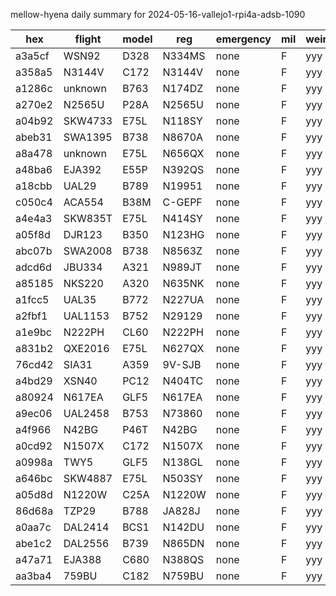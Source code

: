 mellow-hyena daily summary for 2024-05-16-vallejo1-rpi4a-adsb-1090

|hex|flight|model|reg|emergency|mil|weirdo|
|--|--|--|--|--|--|--|
|a3a5cf|WSN92|D328|N334MS|none|F|yyy|
|a358a5|N3144V|C172|N3144V|none|F|yyy|
|a1286c|unknown|B763|N174DZ|none|F|yyy|
|a270e2|N2565U|P28A|N2565U|none|F|yyy|
|a04b92|SKW4733|E75L|N118SY|none|F|yyy|
|abeb31|SWA1395|B738|N8670A|none|F|yyy|
|a8a478|unknown|E75L|N656QX|none|F|yyy|
|a48ba6|EJA392|E55P|N392QS|none|F|yyy|
|a18cbb|UAL29|B789|N19951|none|F|yyy|
|c050c4|ACA554|B38M|C-GEPF|none|F|yyy|
|a4e4a3|SKW835T|E75L|N414SY|none|F|yyy|
|a05f8d|DJR123|B350|N123HG|none|F|yyy|
|abc07b|SWA2008|B738|N8563Z|none|F|yyy|
|adcd6d|JBU334|A321|N989JT|none|F|yyy|
|a85185|NKS220|A320|N635NK|none|F|yyy|
|a1fcc5|UAL35|B772|N227UA|none|F|yyy|
|a2fbf1|UAL1153|B752|N29129|none|F|yyy|
|a1e9bc|N222PH|CL60|N222PH|none|F|yyy|
|a831b2|QXE2016|E75L|N627QX|none|F|yyy|
|76cd42|SIA31|A359|9V-SJB|none|F|yyy|
|a4bd29|XSN40|PC12|N404TC|none|F|yyy|
|a80924|N617EA|GLF5|N617EA|none|F|yyy|
|a9ec06|UAL2458|B753|N73860|none|F|yyy|
|a4f966|N42BG|P46T|N42BG|none|F|yyy|
|a0cd92|N1507X|C172|N1507X|none|F|yyy|
|a0998a|TWY5|GLF5|N138GL|none|F|yyy|
|a646bc|SKW4887|E75L|N503SY|none|F|yyy|
|a05d8d|N1220W|C25A|N1220W|none|F|yyy|
|86d68a|TZP29|B788|JA828J|none|F|yyy|
|a0aa7c|DAL2414|BCS1|N142DU|none|F|yyy|
|abe1c2|DAL2556|B739|N865DN|none|F|yyy|
|a47a71|EJA388|C680|N388QS|none|F|yyy|
|aa3ba4|759BU|C182|N759BU|none|F|yyy|
